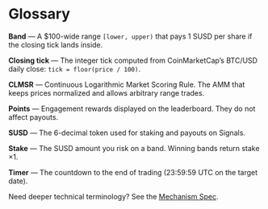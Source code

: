 # Glossary

**Band** — A $100-wide range `[lower, upper)` that pays 1 SUSD per share if the closing tick lands inside.

**Closing tick** — The integer tick computed from CoinMarketCap’s BTC/USD daily close: `tick = floor(price / 100)`.

**CLMSR** — Continuous Logarithmic Market Scoring Rule. The AMM that keeps prices normalized and allows arbitrary range trades.

**Points** — Engagement rewards displayed on the leaderboard. They do not affect payouts.

**SUSD** — The 6-decimal token used for staking and payouts on Signals.

**Stake** — The SUSD amount you risk on a band. Winning bands return stake $\times 1$.

**Timer** — The countdown to the end of trading (23:59:59 UTC on the target date).

Need deeper technical terminology? See the [Mechanism Spec](../mechanism/overview.md).
